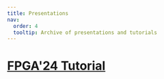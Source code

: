 ```yaml
---
title: Presentations
nav:
  order: 4
  tooltip: Archive of presentations and tutorials
---
```


# [FPGA'24 Tutorial](./fpga24)